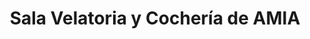 ---
title: "Sala Velatoria y Cochería de AMIA"
url: /ciudad-autonoma-de-buenos-aires/sala-velatoria-y-cocheria-de-amia/
shop: Bestattungen
---